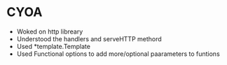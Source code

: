 <h1> CYOA </h1>

<ul>
<li>Woked on http libreary</li>
<li>Understood the handlers and serveHTTP methord </li>
<li>Used *template.Template</li>
<li>Used Functional options to add more/optional paarameters to funtions </li>
</ul>